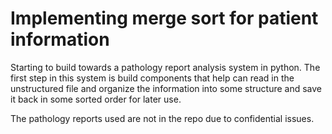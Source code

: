 # Implementing merge sort for patient information

Starting to build towards a pathology report analysis system in python. The first step in this system is build components that help can read in the unstructured file and organize the information into some structure and save it back in some sorted order for later use.

The pathology reports used are not in the repo due to confidential issues.


